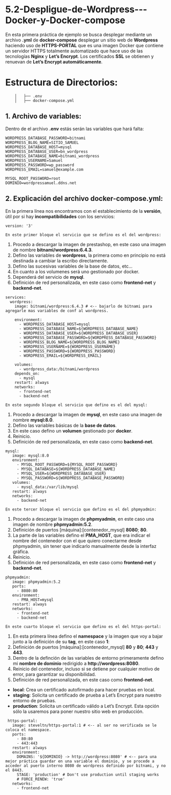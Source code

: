 # 5.2-Despligue-de-Wordpress---Docker-y-Docker-compose

En esta primera práctica de ejemplo se busca desplegar mediante un archivo **.yml** de **docker-compose** desplegar un sitio web de **Wordpress** haciendo uso de **HTTPS-PORTAL** que es una imagen Docker que contiene un servidor HTTPS totalmente automatizado que hace uso de las tecnologías **Nginx** y **Let’s Encrypt**. Los certificados **SSL** se obtienen y renuevan de **Let’s Encrypt automáticamente**.

 # Estructura de Directorios:
 
```
    │   ├── .env
    │   ├── docker-compose.yml

```
## 1. Archivo de variables:

 Dentro de el archivo **.env** estás serán las variables que hará falta:
```
WORDPRESS_DATABASE_PASSWORD=bitnami 
WORDPRESS_BLOG_NAME=SITIO_SAMUEL
WORDPRESS_DATABASE_HOST=mysql
WORDPRESS_DATABASE_USER=bn_wordpress
WORDPRESS_DATABASE_NAME=bitnami_wordpress
WORDPRESS_USERNAME=Samuel
WORDPRESS_PASSWORD=wp_password
WORDPRESS_EMAIL=samuel@example.com

MYSQL_ROOT_PASSWORD=root
DOMINIO=wordpressamuel.ddns.net
```
## 2. Explicación del archivo docker-compose.yml:

En la primera línea nos encontramos con el establecimiento de la **versión**, útil por si hay **incompatibilidades** con los servicios:

```
version: '3'
```
`En este primer bloque el servicio que se defino es el del wordpress:`

1. Procedo a descargar la imagen de prestashop, en este caso una imagen de nombre **bitnami/wordpress:6.4.3**.
2. Defino las variables de **wordpress**, la primera como en principio no está destinada a cambiar la escribo directamente.
3. Defino las sucesivas variables de la base de datos, etc...
4. En cuanto a los volumenes será uno gestionado por docker.
5. Dependerá del servicio de **mysql**.
6. Definición de red personalizada, en este caso como **frontend-net** y **backend-net**.
```
services:
  wordpress:
    image: bitnami/wordpress:6.4.3 # <-- bajarlo de bitnami para agregarle mas variables de conf al wordpress. 
    
    environment: 
      - WORDPRESS_DATABASE_HOST=mysql
      - WORDPRESS_DATABASE_NAME=${WORDPRESS_DATABASE_NAME}
      - WORDPRESS_DATABASE_USER=${WORDPRESS_DATABASE_USER}
      - WORDPRESS_DATABASE_PASSWORD=${WORDPRESS_DATABASE_PASSWORD}
      - WORDPRESS_BLOG_NAME=${WORDPRESS_BLOG_NAME}
      - WORDPRESS_USERNAME=${WORDPRESS_USERNAME}
      - WORDPRESS_PASSWORD=${WORDPRESS_PASSWORD}
      - WORDPRESS_EMAIL=${WORDPRESS_EMAIL}

    volumes: 
      - wordpress_data:/bitnami/wordpress
    depends_on:
      - mysql
    restart: always
    networks:
      - frontend-net
      - backend-net
```

`En este segundo bloque el servicio que defino es el del mysql:`

1. Procedo a descargar la imagen de **mysql**, en este caso una imagen de nombre **mysql:8.0**.
2. Defino las variables básicas de la **base de datos**.
3. En este caso defino un **volumen** gestionado por **docker**.
4. Reinicio.
5. Definición de red personalizada, en este caso como **backend-net**.

 ```
 mysql:
    image: mysql:8.0
    environment:
      - MYSQL_ROOT_PASSWORD=${MYSQL_ROOT_PASSWORD}
      - MYSQL_DATABASE=${WORDPRESS_DATABASE_NAME}
      - MYSQL_USER=${WORDPRESS_DATABASE_USER}
      - MYSQL_PASSWORD=${WORDPRESS_DATABASE_PASSWORD}
    volumes:
      - mysql_data:/var/lib/mysql
    restart: always
    networks:
      - backend-net
```
`En este tercer bloque el servicio que defino es el del phpmyadmin:`

1. Procedo a descargar la imagen de **phpmyadmin**, en este caso una imagen de nombre **phpmyadmin:5.2**.
2. Definición de puertos [máquina]:[contenedor_mysql] **8080**; **80**.
3. La parte de las variables defino el **PMA_HOST**, que era indicar el nombre del contenedor con el que quiero conectarme desde phpmyadmin, sin tener que indicarlo manualmente desde la interfaz gráfica.
4. Reinicio.
5. Definición de red personalizada, en este caso como **frontend-net** y **backend-net**.
 ```
 phpmyadmin:
    image: phpmyadmin:5.2
    ports:
      - 8080:80
    environment: 
      - PMA_HOST=mysql
    restart: always
    networks:
      - frontend-net
      - backend-net
 ```


`En este cuarto bloque el servicio que defino es el del https-portal:`

1. En esta primera línea defino el **namespace** y la imagen que voy a bajar junto a la definición de su **tag**, en este caso **1**:
2. Definición de puertos [máquina]:[contenedor_mysql] **80** y **80**; **443** y **443**.
4. Dentro de la definción de las variables de entorno primeramente defino mi **nombre de dominio** redirigido a **http://wordpress:8080**.
5. Reinicio del contenedor, incluso si se detiene por cualquier motivo de error, para garantizar su disponibilidad.
8. Definición de red personalizada, en este caso como **frontend-net**.

- **local**: Crea un certificado autofirmado para hacer pruebas en local.
- **staging**: Solicita un certificado de prueba a Let’s Encrypt para nuestro entorno de pruebas.
- **production**: Solicita un certificado válido a Let’s Encrypt. Esta opción sólo la usaremos para poner nuestro sitio web en producción.

 ```
  https-portal:
    image: steveltn/https-portal:1 # <-- al ser no verificada se le coloca el namespace.
    ports:
      - 80:80
      - 443:443
    restart: always
    environment:
      DOMAINS: '${DOMINIO} -> http://wordpress:8080' # <-- para una mejor práctica guardar en una variable el dominio, y se procede a acceder al puerto interno 8080 de wordpress definido por bitnami, y no el 8443.
      STAGE: 'production' # Don't use production until staging works
      # FORCE_RENEW: 'true'
    networks:
      - frontend-net
 ```
